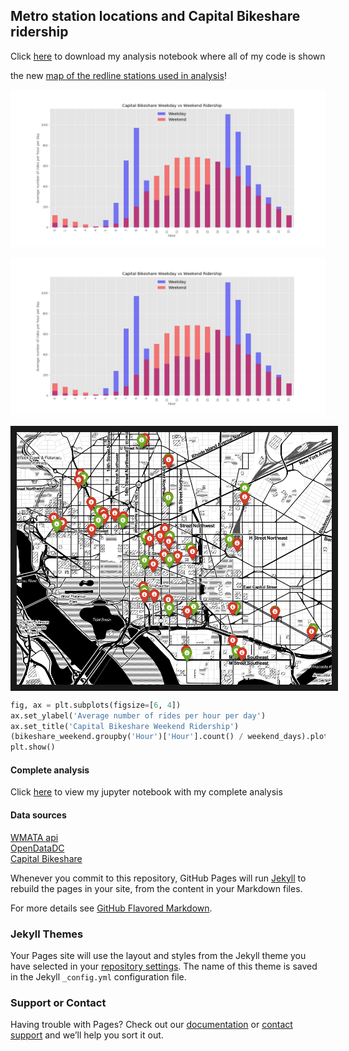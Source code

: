 ## Metro station locations and Capital Bikeshare ridership

Click [here](https://github.com/dandtaylor/MetroShare/blob/master/Analysis_metro_bikeshare_commuters.ipynb) to download my analysis notebook where all of my code is shown

the new [map of the redline stations used in analysis](map_red.html)!

<div style="text-align:center"><img src ="weekday_v_weekend.png" /></div>


![Weekday vs weekend ridership](weekday_v_weekend.png)

<a href="metro_nearbikes_map.html
" target="_blank"><img align="middle" src="metro_nearbikes_map_image.PNG" 
alt="Map!" width="519" height="404" border="10" /></a>

```python
fig, ax = plt.subplots(figsize=[6, 4])
ax.set_ylabel('Average number of rides per hour per day')
ax.set_title('Capital Bikeshare Weekend Ridership')
(bikeshare_weekend.groupby('Hour')['Hour'].count() / weekend_days).plot(kind='bar',alpha=0.5, color='r', ax=ax)
plt.show()
```
#### Complete analysis
Click [here](https://github.com/dandtaylor/MetroShare/blob/master/Analysis_metro_bikeshare_commuters.ipynb) to view my jupyter notebook with my complete analysis

#### Data sources
[WMATA api](https://developer.wmata.com/docs/services/)  
[OpenDataDC](http://www.opendatadc.org/dataset/wmata-disruption-reports)  
[Capital Bikeshare](https://www.capitalbikeshare.com/system-data)  


Whenever you commit to this repository, GitHub Pages will run [Jekyll](https://jekyllrb.com/) to rebuild the pages in your site, from the content in your Markdown files.

For more details see [GitHub Flavored Markdown](https://guides.github.com/features/mastering-markdown/).

### Jekyll Themes

Your Pages site will use the layout and styles from the Jekyll theme you have selected in your [repository settings](https://github.com/dandtaylor/MetroDelayBikeShare/settings). The name of this theme is saved in the Jekyll `_config.yml` configuration file.

### Support or Contact

Having trouble with Pages? Check out our [documentation](https://help.github.com/categories/github-pages-basics/) or [contact support](https://github.com/contact) and we’ll help you sort it out.

